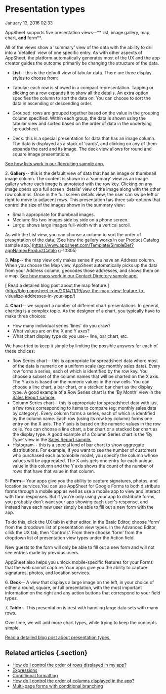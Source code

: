 #  Presentation types


January 13, 2016 02:33

AppSheet supports five presentation views--** list, image gallery, map, chart,
**and** form**.  
  
All of the views show a 'summary' view of the data with the ability to drill
into a 'detailed' view of one specific entry. As with other aspects of
AppSheet, the platform automatically generates most of the UX and the app
creator guides the outcome primarily be changing the structure of the data.

  * **List**\-- this is the default view of tabular data. There are three display styles to choose from:  
  

  * Tabular: each row is showed in a compact representation. Tapping or clicking on a row expands it to show all the details. An extra option specifies the column to sort the data on. You can choose to sort the data in ascending or descending order.
  * Grouped: rows are grouped together based on the value in the grouping column specified. Within each group, the data is shown using the tabular view and sorted based on the order of data in the underlying spreadsheet.
  * Deck: this is a special presentation for data that has an image column. The data is displayed as a stack of 'cards', and clicking on any of them expands the card and its image. The deck view allows for round and square image presentations. 

[See how lists work in our Recruiting sample
app.](https://www.appsheet.com/Template/SimpleDef?appName=Recruiting-10305)

2\. **Gallery**\-- this is the default view of data that has an image or
thumbnail image column. The content is shown in a 'summary' view as an image
gallery where each image is annotated with the row key. Clicking on any image
opens up a full screen 'details' view of the image along with the other row
columns. Once in the full screen details view, the user can swipe left or
right to move to adjacent rows. This presentation has three sub-options that
control the size of the images shown in the summary view:

  * Small: appropriate for thumbnail images.
  * Medium: fits two images side by side on a phone screen.
  * Large: shows large images full-width with a vertical scroll.

As with the List view, you can choose a column to sort the order of
presentation of the data. [See how the gallery works in our Product Catalog
sample app.](https://www.appsheet.com/Template/SimpleDef?appName=ProductCatalo
g-10305)

3\. **Map**\-- the map view only makes sense if you have an Address column.
When you choose the Map view, AppSheet automatically picks up the data from
your Address column, geocodes those addresses, and shows them on a map. [See
how maps work in our Contact Directory sample
app.](https://www.appsheet.com/Template/AppDef?appName=ContactDirectory-10305)

[ Read a detailed blog post about the map
feature.](http://blog.appsheet.com/2014/11/19/use-the-map-view-feature-to-
visualize-addresses-in-your-app/)

4\. **Chart**\-- we support a number of different chart presentations. In
general, charting is a complex topic. As the designer of a chart, you
typically have to make three choices:

  * How many individual series 'lines' do you draw?
  * What values are on the X and Y axes?
  * What chart display type do you use-- line, bar chart, etc.

We have tried to keep it simple by limiting the possible answers for each of
these choices:

  * Row Series chart-- this is appropriate for spreadsheet data where most of the data is numeric on a uniform scale (eg: monthly sales data). Every row forms a series, each of which is identified by the row key. You choose a subset of the column names that will be charted on the X axis. The Y axis is based on the numeric values in the row cells. You can choose a line chart, a bar chart, or a stacked bar chart as the display type. A good example of a Row Series chart is the 'By Month' view in the [Sales Report sample.](https://www.appsheet.com/Template/ShowDef?appName=DataInsight-10305)
  * Column Series chart-- this is appropriate for spreadsheet data with just a few rows corresponding to items to compare (eg: monthly sales data by category). Every column forms a series, each of which is identified by the column name. Each row (using its row key column) forms one entry on the X axis. The Y axis is based on the numeric values in the row cells. You can choose a line chart, a bar chart or a stacked bar chart as the display type. A good example of a Column Series chart is the 'By Type' view in the [Sales Report sample.](https://www.appsheet.com/Template/ShowDef?appName=DataInsight-10305)
  * Histogram-- this is a special kind of bar chart to show aggregate distributions. For example, if you want to see the number of customers who purchased each automobile model, you specify the column whose values will be aggregated. The X axis gets one entry for each unique value in this column and the Y axis shows the count of the number of rows that have that value in that column.

5: **Form**\-- Your apps give you the ability to capture signatures, photos,
and location services.You can use AppSheet for Google Forms to both distribute
forms through a mobile app as well as use a mobile app to view and interact
with form responses. But if you're only using your app to distribute forms,
you probably don't want your app showing each user's response, and instead
have each new user simply be able to fill out a new form with the app.

To do this, click the UX tab in either editor. In the Basic Editor, choose
'form' from the dropdown list of presentation view types. In the Advanced
Editor, click the UX tab, then 'Controls'. From there choose 'form' from the
dropdown list of presentation view types under the Action field.

New guests to the form will only be able to fill out a new form and will not
see entries made by previous users.

AppSheet also helps you unlock mobile-specific features for your Forms that
the web cannot capture. Your apps give you the ability to capture signatures,
photos, and location services.

6\. **Deck**\-- A view that displays a large image on the left, in your choice
of either a round, square, or full presentation, with the most important
information on the right and any action buttons that correspond to your field
types.

7\. **Table**\-- This presentation is best with handling large data sets with
many rows.

Over time, we will add more chart types, while trying to keep the concepts
simple.

[ Read a detailed blog post about presentation types.](http://blog.appsheet.com/2014/12/10/4-types-of-views-to-enhance-your-appsheet-apps/)


## Related articles {.section}

  * [How do I control the order of rows displayed in my app?](How-do-I-control-the-order-of-rows-displayed-in-my-app-.md)
  * [Expressions](Expressions.md)
  * [Conditional formatting](Conditional-formatting.md)
  * [How do I control the order of columns displayed in the app?](How-do-I-control-the-order-of-columns-displayed-in-the-app-.md)
  * [Multi-page forms with conditional branching](Multi-page-forms-with-conditional-branching.md)

